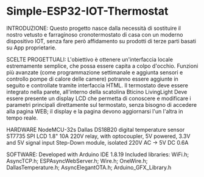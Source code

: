 # Simple-ESP32-IOT-Thermostat
INTRODUZIONE:
Questo progetto nasce dalla necessità di sostituire il nostro vetusto e farraginoso cronotermostato di casa con un moderno dispositivo IOT, senza fare però affidamento su prodotti di terze parti basati su App proprietarie.

SCELTE PROGETTUALI:
L'obiettivo è ottenere un'interfaccia locale estremamente semplice, che possa essere capita a colpo d'occhio. Funzioni più avanzate (come programmazione settimanale e aggiunta sensori e controllo pompe di calore delle camere) potranno essere aggiunte in seguito e controllate tramite interfaccia HTML.
Il termostato deve essere integrato nella parete, all'interno della scatolina Bticino LivingLight
Deve essere presente un display LCD che permetta di conoscere e modificare i parametri principali direttamente sul termostato, senza bisogno di accedere alla pagina WEB; il display e la pagina devono aggiornarsi l'un l'altra in tempo reale.

HARDWARE
NodeMCU-32s
Dallas DS18B20 digital temperature sensor
ST7735 SPI LCD 1.8"
10A 220V relay, with optocoupler, 5V powered, 3.3V and 5V signal input
Step-Down module, isolated 220V AC -> 5V DC 0.6A

SOFTWARE:
Developed with Arduino IDE 1.8.19
Included libraries: WiFi.h; AsyncTCP.h; ESPAsyncWebServer.h; Wire.h; OneWire.h; DallasTemperature.h; AsyncElegantOTA.h; Arduino_GFX_Library.h
